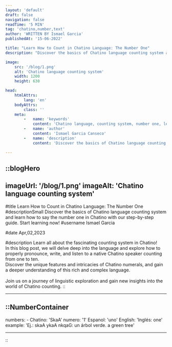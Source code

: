 ```yaml
---
layout: 'default'
draft: false
navigation: false
readTime: '5 MIN'
tag: 'chatino,number,text'
author: 'WRITTEN BY Ismael Garcia'
publishedAt: '15-06-2022'

title: "Learn How to Count in Chatino Language: The Number One"
description: "Discover the basics of Chatino language counting system and learn how to say the number one in Chatino with our step-by-step guide. Start learning now!"

image:
    src: '/blog/1.png'
    alt: 'Chatino language counting system'
    width: 1200
    height: 630

head:
    htmlAttrs:
        lang: 'en'
    bodyAttrs:
        class: ''
    meta:
        -   name: 'keywords'
            content: 'Chatino language, counting system, number one, learn Chatino language'
        -   name: 'author'
            content: 'Ismael Garcia Canseco'
        -   name: 'description'
            content: 'Discover the basics of Chatino language counting system and learn how to say the number one in Chatino with our step-by-step guide. Start learning now!'

---
```




::blogHero
---
imageUrl: '/blog/1.png'
imageAlt: 'Chatino language counting system'
---

#title
Learn How to Count in Chatino Language: The Number One
#descriptionSmall
Discover the basics of Chatino language counting system and learn how to say the number one in Chatino with our step-by-step guide. Start learning now!
#username
Ismael Garcia

#date
Apr,02,2023


#description
Learn all about the fascinating counting system in Chatino!
<br> In this blog post, we will delve deep into the language and explore how to properly pronounce, write,
and listen to a native Chatino speaker counting from one to ten.
<br> Discover the unique features and intricacies of Chatino numerals,
and gain a deeper understanding of this rich and complex language.
<br><br>
Join us on a journey of linguistic exploration and gain new insights into the world of Chatino counting.
::




---
::NumberContainer
---

numbers:
    -
        Chatino: 'SkaA'
        numero: '1'
        Espanol: 'uno'
        English: 'Inglés: one'
        example: 'Ej.: skaA ykaA nkqaG: un árbol verde. a green tree'

---

::

